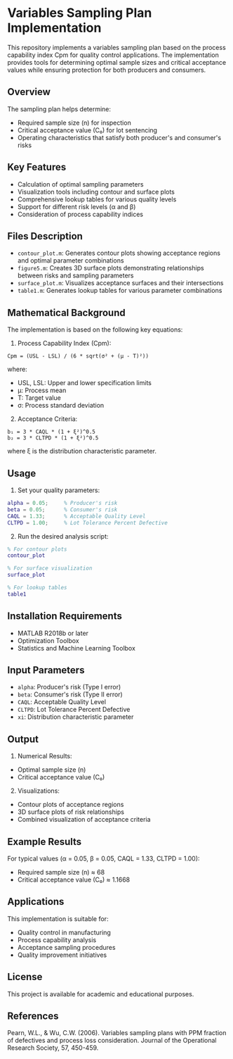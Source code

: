 # Variables Sampling Plan Implementation

This repository implements a variables sampling plan based on the process capability index Cpm for quality control applications. The implementation provides tools for determining optimal sample sizes and critical acceptance values while ensuring protection for both producers and consumers.

## Overview

The sampling plan helps determine:
- Required sample size (n) for inspection
- Critical acceptance value (C₀) for lot sentencing
- Operating characteristics that satisfy both producer's and consumer's risks

## Key Features

- Calculation of optimal sampling parameters
- Visualization tools including contour and surface plots
- Comprehensive lookup tables for various quality levels
- Support for different risk levels (α and β)
- Consideration of process capability indices

## Files Description

- `contour_plot.m`: Generates contour plots showing acceptance regions and optimal parameter combinations
- `figure5.m`: Creates 3D surface plots demonstrating relationships between risks and sampling parameters
- `surface_plot.m`: Visualizes acceptance surfaces and their intersections
- `table1.m`: Generates lookup tables for various parameter combinations

## Mathematical Background

The implementation is based on the following key equations:

1. Process Capability Index (Cpm):
```
Cpm = (USL - LSL) / (6 * sqrt(σ² + (μ - T)²))
```
where:
- USL, LSL: Upper and lower specification limits
- μ: Process mean
- T: Target value
- σ: Process standard deviation

2. Acceptance Criteria:
```
b₁ = 3 * CAQL * (1 + ξ²)^0.5
b₂ = 3 * CLTPD * (1 + ξ²)^0.5
```

where ξ is the distribution characteristic parameter.

## Usage

1. Set your quality parameters:
```matlab
alpha = 0.05;     % Producer's risk
beta = 0.05;      % Consumer's risk
CAQL = 1.33;      % Acceptable Quality Level
CLTPD = 1.00;     % Lot Tolerance Percent Defective
```

2. Run the desired analysis script:
```matlab
% For contour plots
contour_plot

% For surface visualization
surface_plot

% For lookup tables
table1
```

## Installation Requirements

- MATLAB R2018b or later
- Optimization Toolbox
- Statistics and Machine Learning Toolbox

## Input Parameters

- `alpha`: Producer's risk (Type I error)
- `beta`: Consumer's risk (Type II error)
- `CAQL`: Acceptable Quality Level
- `CLTPD`: Lot Tolerance Percent Defective
- `xi`: Distribution characteristic parameter

## Output

1. Numerical Results:
- Optimal sample size (n)
- Critical acceptance value (C₀)

2. Visualizations:
- Contour plots of acceptance regions
- 3D surface plots of risk relationships
- Combined visualization of acceptance criteria

## Example Results

For typical values (α = 0.05, β = 0.05, CAQL = 1.33, CLTPD = 1.00):
- Required sample size (n) ≈ 68
- Critical acceptance value (C₀) ≈ 1.1668

## Applications

This implementation is suitable for:
- Quality control in manufacturing
- Process capability analysis
- Acceptance sampling procedures
- Quality improvement initiatives

## License

This project is available for academic and educational purposes.

## References

Pearn, W.L., & Wu, C.W. (2006). Variables sampling plans with PPM fraction of defectives and process loss consideration. Journal of the Operational Research Society, 57, 450-459.
